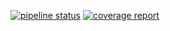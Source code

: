 [![pipeline status](https://stv.csie.ntut.edu.tw/rojeanlin/GeoProject/badges/master/pipeline.svg)](https://stv.csie.ntut.edu.tw/rojeanlin/GeoProject/commits/master)
[![coverage report](https://stv.csie.ntut.edu.tw/rojeanlin/GeoProject/badges/master/coverage.svg)](https://stv.csie.ntut.edu.tw/rojeanlin/GeoProject/commits/master)